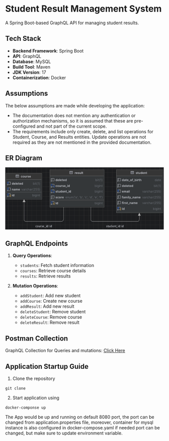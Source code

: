 # Student Result Management System

A Spring Boot-based GraphQL API for managing student results.

## Tech Stack
- **Backend Framework**: Spring Boot
- **API**: GraphQL
- **Database**: MySQL
- **Build Tool**: Maven
- **JDK Version**: 17
- **Containerization**: Docker


## Assumptions
The below assumptions are made while developing the application:
- The documentation does not mention any authentication or authorization mechanisms, so it is assumed that these are pre-configured and not part of the current scope.
- The requirements include only create, delete, and list operations for Student, Course, and Results entities. Update operations are not required as they are not mentioned in the provided documentation.

## ER Diagram
![ER Diagram](er_diagram.png)

## GraphQL Endpoints
1. **Query Operations**:
   - `students`: Fetch student information
   - `courses`: Retrieve course details
   - `results`: Retrieve results

2. **Mutation Operations**:
   - `addStudent`: Add new student
   - `addCourse`: Create new course
   - `addResult`: Add new result
   - `deleteStudent`: Remove student
   - `deleteCourse`: Remove course
   - `deleteResult`: Remove result

## Postman Collection
GraphQL Collection for Queries and mutations: [Click Here](https://dark-zodiac-426384.postman.co/workspace/My-Workspace~e0a41bee-9ca5-45ef-8078-ad9fd6eb1b98/collection/6865678b0f5572fa9985e8f3?action=share&creator=28583311)

## Application Startup Guide
1. Clone the repository
```
git clone
```
2. Start application using
```
docker-componse up
```
The App would be up and running on default 8080 port, the port can be changed from application.properties file, moreover, container for mysql instance is also configured in docker-compose.yaml if needed port can be changed, but make sure to update environment variable.
